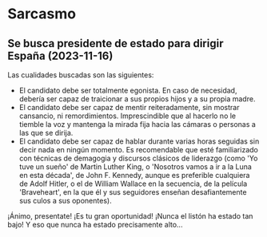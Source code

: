 # Sarcasmo

## Se busca presidente de estado para dirigir España (2023-11-16)
Las cualidades buscadas son las siguientes:
 - El candidato debe ser totalmente egonista. En caso de necesidad, debería ser capaz de traicionar a sus propios hijos y a su propia madre.
 - El candidato debe ser capaz de mentir reiteradamente, sin mostrar cansancio, ni remordimientos. Imprescindible que al hacerlo no le tiemble la voz y mantenga la mirada fija hacia las cámaras o
personas a las que se dirija.
 - El candidato debe ser capaz de hablar durante varias horas seguidas sin decir nada en ningún momento. Es recomendable que esté familiarizado con técnicas de demagogia y discursos clásicos de
liderazgo (como 'Yo tuve un sueño' de Martin Luther King, o 'Nosotros vamos a ir a la Luna en esta década', de John F. Kennedy, aunque es preferible cualquiera de Adolf Hitler, o el de
William Wallace en la secuencia, de la película 'Braveheart', en la que él y sus seguidores enseñan desafiantemente sus culos a sus oponentes).

¡Ánimo, presentate! ¡Es tu gran oportunidad! ¡Nunca el listón ha estado tan bajo! Y eso que nunca ha estado precisamente alto...
